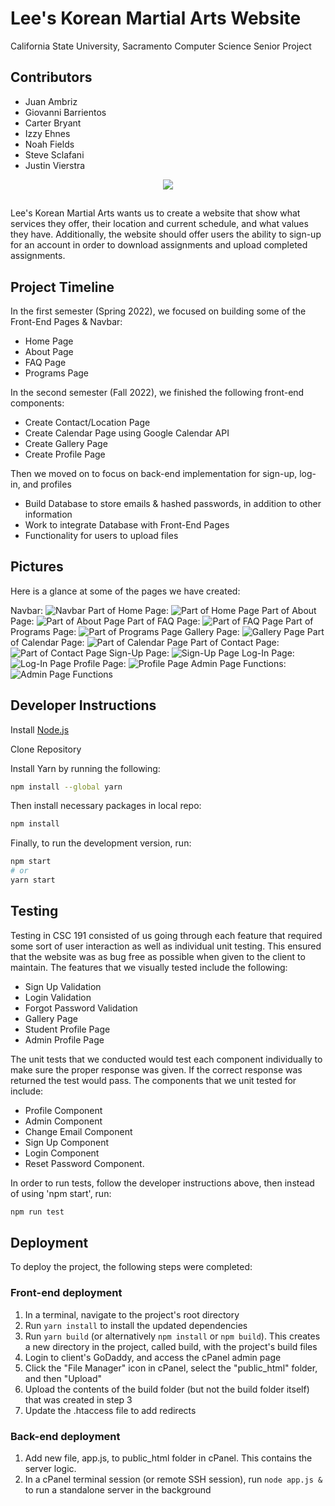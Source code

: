 # Lee's Korean Martial Arts Website
California State University, Sacramento Computer Science Senior Project

## Contributors
- Juan Ambriz
- Giovanni Barrientos
- Carter Bryant
- Izzy Ehnes
- Noah Fields
- Steve Sclafani
- Justin Vierstra

<p align="center">
  <img src="https://github.com/IzzyEhnes/LKMA_Site/blob/73b6f0c7e88c4fd427f0388acd6463e2cc6a3b7f/public/img/logo.png">
</p>

##
Lee's Korean Martial Arts wants us to create a website that show what services they offer, their location and current schedule, and what values they have.  Additionally, the website should offer users the ability to sign-up for an account in order to download assignments and upload completed assignments.
##

## Project Timeline
In the first semester (Spring 2022), we focused on building some of the Front-End Pages & Navbar:
- Home Page
- About Page
- FAQ Page
- Programs Page

In the second semester (Fall 2022), we finished the following front-end components:
- Create Contact/Location Page
- Create Calendar Page using Google Calendar API
- Create Gallery Page
- Create Profile Page

Then we moved on to focus on back-end implementation for sign-up, log-in, and profiles
- Build Database to store emails & hashed passwords, in addition to other information
- Work to integrate Database with Front-End Pages
- Functionality for users to upload files

## Pictures
Here is a glance at some of the pages we have created:

Navbar:
![Navbar](https://user-images.githubusercontent.com/72421134/205546397-1ec547df-8ec5-4714-b0e0-7f3bbbf73790.png)
Part of Home Page:
![Part of Home Page](https://user-images.githubusercontent.com/72421134/205546493-69ebb8f0-0cce-492d-a455-09618dba7b03.png)
Part of About Page:
![Part of About Page](https://user-images.githubusercontent.com/72421134/205546895-5195b2a0-857b-44a7-90ba-d20f0d698113.png)
Part of FAQ Page:
![Part of FAQ Page](https://user-images.githubusercontent.com/72421134/205546989-06d760ff-914d-45f0-997a-6472e774f29b.png)
Part of Programs Page:
![Part of Programs Page](https://user-images.githubusercontent.com/72421134/205547040-b033b2a0-4584-4a7b-992e-eab938f3f223.png)
Gallery Page:
![Gallery Page](https://user-images.githubusercontent.com/72421134/205547222-a997f051-2dee-4dec-b3af-e8acc345ab32.png)
Part of Calendar Page:
![Part of Calendar Page](https://user-images.githubusercontent.com/72421134/205547334-2d29a782-8eed-49d8-8b8e-5bff49dcf594.png)
Part of Contact Page:
![Part of Contact Page](https://user-images.githubusercontent.com/72421134/205547369-b64f1e37-2973-4b55-b30a-b11efec45fa2.png)
Sign-Up Page:
![Sign-Up Page](https://user-images.githubusercontent.com/72421134/205547677-21e8914d-d84b-4cc4-8269-aa2d628475da.png)
Log-In Page:
![Log-In Page](https://user-images.githubusercontent.com/72421134/205547724-a4459c71-78c0-4c9d-92f1-40d506e6f223.png)
Profile Page:
![Profile Page](https://user-images.githubusercontent.com/72421134/205547883-f10c716b-ec90-46ae-a19f-4e682a79a31e.png)
Admin Page Functions:
![Admin Page Functions](https://user-images.githubusercontent.com/72421134/205548385-1f185e53-24a6-4dbd-9f30-d5a5add23a61.png)


## Developer Instructions
Install [Node.js](https://nodejs.org/en/)

Clone Repository

Install Yarn by running the following:
```bash
npm install --global yarn
```

Then install necessary packages in local repo:
```bash
npm install
```

Finally, to run the development version, run:
```bash
npm start
# or
yarn start
```

## Testing
Testing in CSC 191 consisted of us going through each feature that required some sort of user interaction as well as individual unit testing. This ensured that the website was as bug free as possible when given to the client to maintain. The features that we visually tested include the following:
- Sign Up Validation
- Login Validation
- Forgot Password Validation
- Gallery Page
- Student Profile Page
- Admin Profile Page

The unit tests that we conducted would test each component individually to make sure the proper response was given. If the correct response was returned the test would pass. The components that we unit tested for include:
- Profile Component
- Admin Component
- Change Email Component
- Sign Up Component
- Login Component
- Reset Password Component.

In order to run tests, follow the developer instructions above, then instead of using 'npm start', run:
```bash
npm run test
```

## Deployment
To deploy the project, the following steps were completed:
### Front-end deployment
1. In a terminal, navigate to the project's root directory
2. Run `yarn install` to install the updated dependencies
3. Run `yarn build` (or alternatively `npm install` or `npm build`). This creates a new directory in the project, called build, with the project's build files
4. Login to client's GoDaddy, and access the cPanel admin page
5. Click the "File Manager" icon in cPanel, select the "public_html" folder, and then "Upload"
6. Upload the contents of the build folder (but not the build folder itself) that was created in step 3
7. Update the .htaccess file to add redirects

### Back-end deployment
1. Add new file, app.js, to public_html folder in cPanel. This contains the server logic.
2. In a cPanel terminal session (or remote SSH session), run `node app.js &` to run a standalone server in the background
